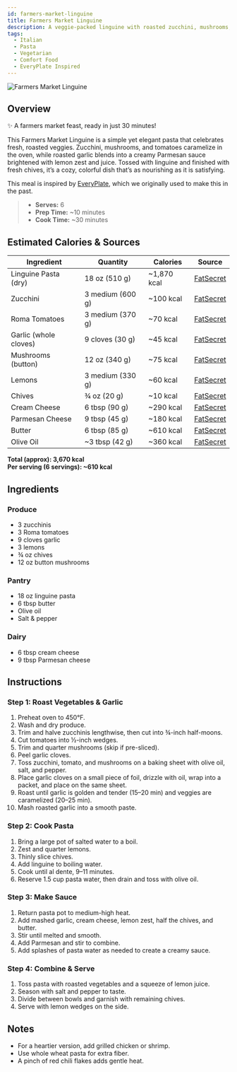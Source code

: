 ```yaml
---
id: farmers-market-linguine
title: Farmers Market Linguine
description: A veggie-packed linguine with roasted zucchini, mushrooms, and tomatoes, tossed in a creamy garlic-lemon-Parmesan sauce and finished with fresh chives.
tags:
  - Italian
  - Pasta
  - Vegetarian
  - Comfort Food
  - EveryPlate Inspired
---
```


![Farmers Market Linguine](/img/italian_eats/farmers_market_linguine/cover.png)

## Overview

✨ A farmers market feast, ready in just 30 minutes!

This Farmers Market Linguine is a simple yet elegant pasta that celebrates fresh, roasted veggies. Zucchini, mushrooms, and tomatoes caramelize in the oven, while roasted garlic blends into a creamy Parmesan sauce brightened with lemon zest and juice. Tossed with linguine and finished with fresh chives, it’s a cozy, colorful dish that’s as nourishing as it is satisfying.

This meal is inspired by [EveryPlate], which we originally used to make this in the past.

> - **Serves:** 6
> - **Prep Time:** ~10 minutes
> - **Cook Time:** ~30 minutes

## Estimated Calories & Sources

| **Ingredient**        | **Quantity**     | **Calories** | **Source**                                                                                      |
| --------------------- | ---------------- | ------------ | ----------------------------------------------------------------------------------------------- |
| Linguine Pasta (dry)  | 18 oz (510 g)    | ~1,870 kcal  | [FatSecret](https://www.fatsecret.com/calories-nutrition/generic/linguine-cooked)               |
| Zucchini              | 3 medium (600 g) | ~100 kcal    | [FatSecret](https://www.fatsecret.com/calories-nutrition/usda/zucchini)                         |
| Roma Tomatoes         | 3 medium (370 g) | ~70 kcal     | [FatSecret](https://www.fatsecret.com/calories-nutrition/generic/tomato-roma?portionid=4668741) |
| Garlic (whole cloves) | 9 cloves (30 g)  | ~45 kcal     | [FatSecret](https://www.fatsecret.com/calories-nutrition/usda/garlic)                           |
| Mushrooms (button)    | 12 oz (340 g)    | ~75 kcal     | [FatSecret](https://www.fatsecret.com/calories-nutrition/usda/mushrooms-white)                  |
| Lemons                | 3 medium (330 g) | ~60 kcal     | [FatSecret](https://www.fatsecret.com/calories-nutrition/usda/lemons)                           |
| Chives                | ¾ oz (20 g)      | ~10 kcal     | [FatSecret](https://www.fatsecret.com/calories-nutrition/usda/chives)                           |
| Cream Cheese          | 6 tbsp (90 g)    | ~290 kcal    | [FatSecret](https://www.fatsecret.com/calories-nutrition/generic/cream-cheese)                  |
| Parmesan Cheese       | 9 tbsp (45 g)    | ~180 kcal    | [FatSecret](https://www.fatsecret.com/calories-nutrition/usda/parmesan-cheese-grated)           |
| Butter                | 6 tbsp (85 g)    | ~610 kcal    | [FatSecret](https://www.fatsecret.com/calories-nutrition/usda/butter-salted)                    |
| Olive Oil             | ~3 tbsp (42 g)   | ~360 kcal    | [FatSecret](https://www.fatsecret.com/calories-nutrition/generic/olive-oil)                     |

**Total (approx): 3,670 kcal**  
**Per serving (6 servings): ~610 kcal**

## Ingredients

### Produce

- 3 zucchinis
- 3 Roma tomatoes
- 9 cloves garlic
- 3 lemons
- ¾ oz chives
- 12 oz button mushrooms

### Pantry

- 18 oz linguine pasta
- 6 tbsp butter
- Olive oil
- Salt & pepper

### Dairy

- 6 tbsp cream cheese
- 9 tbsp Parmesan cheese

## Instructions

### Step 1: Roast Vegetables & Garlic

1. Preheat oven to 450°F.
2. Wash and dry produce.
3. Trim and halve zucchinis lengthwise, then cut into ¾-inch half-moons.
4. Cut tomatoes into ½-inch wedges.
5. Trim and quarter mushrooms (skip if pre-sliced).
6. Peel garlic cloves.
7. Toss zucchini, tomato, and mushrooms on a baking sheet with olive oil, salt, and pepper.
8. Place garlic cloves on a small piece of foil, drizzle with oil, wrap into a packet, and place on the same sheet.
9. Roast until garlic is golden and tender (15–20 min) and veggies are caramelized (20–25 min).
10. Mash roasted garlic into a smooth paste.

### Step 2: Cook Pasta

1. Bring a large pot of salted water to a boil.
2. Zest and quarter lemons.
3. Thinly slice chives.
4. Add linguine to boiling water.
5. Cook until al dente, 9–11 minutes.
6. Reserve 1.5 cup pasta water, then drain and toss with olive oil.

### Step 3: Make Sauce

1. Return pasta pot to medium-high heat.
2. Add mashed garlic, cream cheese, lemon zest, half the chives, and butter.
3. Stir until melted and smooth.
4. Add Parmesan and stir to combine.
5. Add splashes of pasta water as needed to create a creamy sauce.

### Step 4: Combine & Serve

1. Toss pasta with roasted vegetables and a squeeze of lemon juice.
2. Season with salt and pepper to taste.
3. Divide between bowls and garnish with remaining chives.
4. Serve with lemon wedges on the side.

## Notes

- For a heartier version, add grilled chicken or shrimp.
- Use whole wheat pasta for extra fiber.
- A pinch of red chili flakes adds gentle heat.

[EveryPlate]: https://www.everyplate.com/recipes/farmers-market-linguine-67a946b04113630c74a32f70
